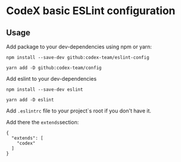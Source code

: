 # CodeX basic ESLint configuration

## Usage
Add package to your dev-dependencies using npm or yarn:
```
npm install --save-dev github:codex-team/eslint-config

yarn add -D github:codex-team/config
```

Add eslint to your dev-dependencies
```
npm install --save-dev eslint

yarn add -D eslint
```

Add `.eslintrc` file to your project`s root if you don't have it.

Add there the `extends`section:
```
{
  "extends": [
    "codex"
  ]
}
```